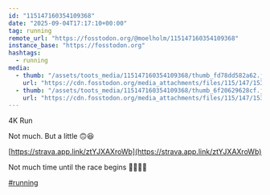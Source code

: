 ```yaml
---
id: "115147160354109368"
date: "2025-09-04T17:17:10+00:00"
tag: running
remote_url: "https://fosstodon.org/@moelholm/115147160354109368"
instance_base: "https://fosstodon.org"
hashtags:
  - running
media:
  - thumb: "/assets/toots_media/115147160354109368/thumb_fd78dd582a62.jpeg"
    url: "https://cdn.fosstodon.org/media_attachments/files/115/147/153/827/566/603/original/f0f41dfe4cf7b1ec.jpeg"
  - thumb: "/assets/toots_media/115147160354109368/thumb_6f20629628cf.jpeg"
    url: "https://cdn.fosstodon.org/media_attachments/files/115/147/153/888/400/752/original/8d3f156447298d00.jpeg"
---
```

4K Run

Not much. But a little 🙃😆

[https://strava.app.link/ztYJXAXroWb](https://strava.app.link/ztYJXAXroWb)

Not much time until the race begins 🕺🏼🕺🏼

[#running](https://fosstodon.org/tags/running)
